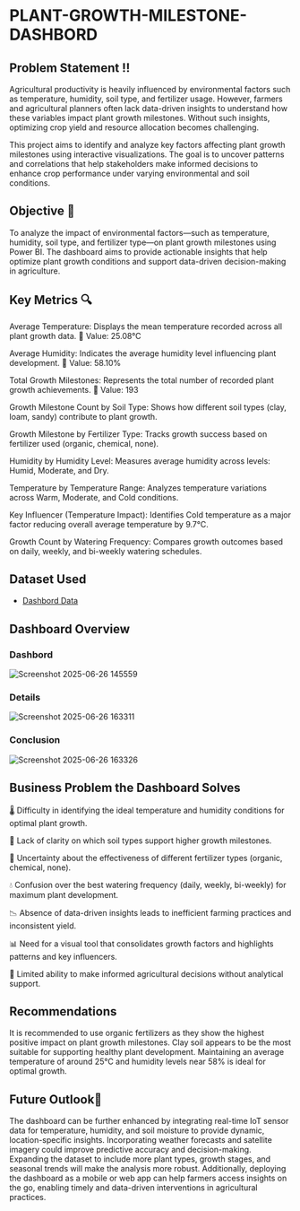 # PLANT-GROWTH-MILESTONE-DASHBORD
## Problem Statement ‼️
Agricultural productivity is heavily influenced by environmental factors such as temperature, humidity, soil type, and fertilizer usage. However, farmers and agricultural planners often lack data-driven insights to understand how these variables impact plant growth milestones. Without such insights, optimizing crop yield and resource allocation becomes challenging.

This project aims to identify and analyze key factors affecting plant growth milestones using interactive visualizations. The goal is to uncover patterns and correlations that help stakeholders make informed decisions to enhance crop performance under varying environmental and soil conditions.
## Objective 🎯
To analyze the impact of environmental factors—such as temperature, humidity, soil type, and fertilizer type—on plant growth milestones using Power BI. The dashboard aims to provide actionable insights that help optimize plant growth conditions and support data-driven decision-making in agriculture.
## Key Metrics 🔍
Average Temperature:
Displays the mean temperature recorded across all plant growth data.
📌 Value: 25.08°C

Average Humidity:
Indicates the average humidity level influencing plant development.
📌 Value: 58.10%

Total Growth Milestones:
Represents the total number of recorded plant growth achievements.
📌 Value: 193

Growth Milestone Count by Soil Type:
Shows how different soil types (clay, loam, sandy) contribute to plant growth.

Growth Milestone by Fertilizer Type:
Tracks growth success based on fertilizer used (organic, chemical, none).

Humidity by Humidity Level:
Measures average humidity across levels: Humid, Moderate, and Dry.

Temperature by Temperature Range:
Analyzes temperature variations across Warm, Moderate, and Cold conditions.

Key Influencer (Temperature Impact):
Identifies Cold temperature as a major factor reducing overall average temperature by 9.7°C.

Growth Count by Watering Frequency:
Compares growth outcomes based on daily, weekly, and bi-weekly watering schedules.
## Dataset Used
- <a href="https://github.com/RAJAT757/PLANT-GROWTH-MILESTONE-DASHBORD/tree/main/Plant%20Growth%20Project/DATA">Dashbord Data</a>

## Dashboard Overview
### Dashbord
![Screenshot 2025-06-26 145559](https://github.com/user-attachments/assets/d45685f4-8254-4904-ac65-7e75f3fa22de)
### Details
![Screenshot 2025-06-26 163311](https://github.com/user-attachments/assets/0e1df782-7136-40d4-b901-3adaba6dac18)
### Conclusion
![Screenshot 2025-06-26 163326](https://github.com/user-attachments/assets/a0bf9ba2-14c5-4647-936c-9c85a34047b5)
## Business Problem the Dashboard Solves
🌡️ Difficulty in identifying the ideal temperature and humidity conditions for optimal plant growth.

🌱 Lack of clarity on which soil types support higher growth milestones.

🧪 Uncertainty about the effectiveness of different fertilizer types (organic, chemical, none).

💧 Confusion over the best watering frequency (daily, weekly, bi-weekly) for maximum plant development.

📉 Absence of data-driven insights leads to inefficient farming practices and inconsistent yield.

📊 Need for a visual tool that consolidates growth factors and highlights patterns and key influencers.

🧠 Limited ability to make informed agricultural decisions without analytical support.
## Recommendations
It is recommended to use organic fertilizers as they show the highest positive impact on plant growth milestones. Clay soil appears to be the most suitable for supporting healthy plant development. Maintaining an average temperature of around 25°C and humidity levels near 58% is ideal for optimal growth.
## Future Outlook🌿
The dashboard can be further enhanced by integrating real-time IoT sensor data for temperature, humidity, and soil moisture to provide dynamic, location-specific insights. Incorporating weather forecasts and satellite imagery could improve predictive accuracy and decision-making. Expanding the dataset to include more plant types, growth stages, and seasonal trends will make the analysis more robust. Additionally, deploying the dashboard as a mobile or web app can help farmers access insights on the go, enabling timely and data-driven interventions in agricultural practices.






